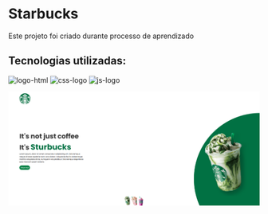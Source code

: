<h1>Starbucks</h1>

<p>Este projeto foi criado durante processo de aprendizado</p>

<h2>Tecnologias utilizadas:</h2>

<p>
  <img src="https://img.shields.io/badge/HTML5-E34F26.svg?style=for-the-badge&logo=HTML5&logoColor=white" alt="logo-html">
  <img src="https://img.shields.io/badge/CSS-663399.svg?style=for-the-badge&logo=CSS&logoColor=white" alt="css-logo" />
  <img src="https://img.shields.io/badge/JavaScript-F7DF1E.svg?style=for-the-badge&logo=JavaScript&logoColor=black" alt="js-logo" />
</p>

<img src="https://raw.githubusercontent.com/Carlos-Amorozino/Starbucks/refs/heads/master/img/Captura%20de%20tela%202025-09-22%20201046.png" alt="captura-site" /> 

